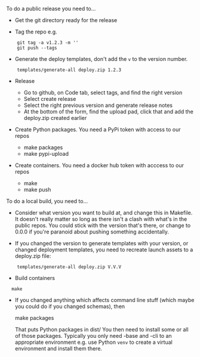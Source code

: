
To do a public release you need to...

- Get the git directory ready for the release

- Tag the repo e.g.

```
    git tag -a v1.2.3 -m ''
    git push --tags
```

- Generate the deploy templates, don't add the `v` to the version number.

```
    templates/generate-all deploy.zip 1.2.3
```

- Release

  - Go to github, on Code tab, select tags, and find the right version
  - Select create release
  - Select the right previous version and generate release notes
  - At the bottom of the form, find the upload pad, click that and add the
    deploy.zip created earlier

- Create Python packages.   You need a PyPi token with access to our repos

  - make packages
  - make pypi-upload

- Create containers.   You need a docker hub token with acccess to our repos

  - make
  - make push

To do a local build, you need to...

- Consider what version you want to build at, and change this in Makefile.
  It doesn't really matter so long as there isn't a clash with what's in
  the public repos.  You could stick with the version that's there, or
  change to 0.0.0 if you're paranoid about pushing something accidentally.

- If you changed the version to generate templates with your version, or
  changed deployment templates, you need to recreate launch assets to
  a deploy.zip file:

```
    templates/generate-all deploy.zip V.V.V
```

- Build containers

```
  make
```


- If you changed anything which affects command line stuff (which maybe
  you could do if you changed schemas), then

  make packages

  That puts Python packages in dist/  You then need to install some or
  all of those packages.  Typically you only need -base and -cli to
  an appropriate environment e.g. use Python `venv` to create a virtual
  environment and install them there.



